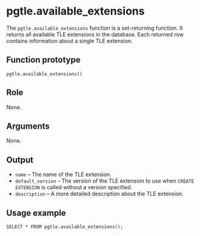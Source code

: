 # pgtle\.available\_extensions<a name="pgtle.available_extensions"></a>

The `pgtle.available_extensions` function is a set\-returning function\. It returns all available TLE extensions in the database\. Each returned row contains information about a single TLE extension\.

## Function prototype<a name="pgtle.available_extensions-prototype"></a>

```
pgtle.available_extensions()
```

## Role<a name="pgtle.available_extensions-role"></a>

None\.

## Arguments<a name="pgtle.available_extensions-arguments"></a>

None\.

## Output<a name="pgtle.available_extensions-output"></a>
+ `name` – The name of the TLE extension\.
+ `default_version` – The version of the TLE extension to use when `CREATE EXTENSION` is called without a version specified\.
+ `description` – A more detailed description about the TLE extension\.

## Usage example<a name="pgtle.available_extensions-usage-example"></a>

```
SELECT * FROM pgtle.available_extensions();
```